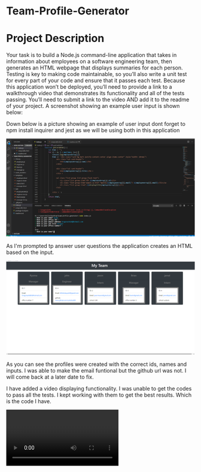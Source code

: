 # Team-Profile-Generator

# Project Description
Your task is to build a Node.js command-line application that takes in information about employees on a software engineering team, then generates an HTML webpage that displays summaries for each person. Testing is key to making code maintainable, so you’ll also write a unit test for every part of your code and ensure that it passes each test.
Because this application won’t be deployed, you’ll need to provide a link to a walkthrough video that demonstrates its functionality and all of the tests passing. You’ll need to submit a link to the video AND add it to the readme of your project.
A screenshot showing an example user input is shown below:

Down below is a picture showing an example of user input dont forget to npm install inquirer and jest as we will be using both in this application


![Screenshot of user input](/assets/profexample.png)

As I'm prompted tp answer user questions the application creates an HTML based on the input.

![Screenshot of html](/assets/examplhtml.png)

As you can see the profiles were created with the correct ids, names and inputs. I was able to make the email funtional but the github url was not. I will come back at a later date to fix.


I have added a video displaying functionality. I was unable to get the codes to pass all the tests. I kept working with them to get the best results. Which is the code I have.

![Link to video](/assets/profgen.webm)
